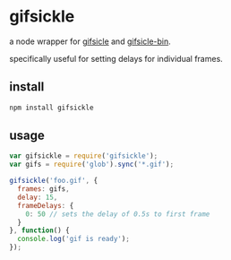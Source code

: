 # gifsickle

a node wrapper for [gifsicle](http://www.lcdf.org/gifsicle/) and
[gifsicle-bin](https://github.com/imagemin/gifsicle-bin).

specifically useful for setting delays for individual frames.

## install

``` sh
npm install gifsickle
```

## usage

``` js
var gifsickle = require('gifsickle');
var gifs = require('glob').sync('*.gif');

gifsickle('foo.gif', {
  frames: gifs,
  delay: 15,
  frameDelays: {
    0: 50 // sets the delay of 0.5s to first frame
  }
}, function() {
  console.log('gif is ready');
});
```
